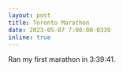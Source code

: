 ```yaml
---
layout: post
title: Toronto Marathon
date: 2023-05-07 7:00:00-0339
inline: true
---
```


Ran my first marathon in 3:39:41.
